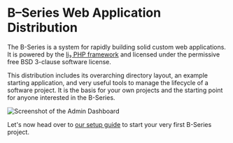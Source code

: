 # B–Series Web Application Distribution

The B-Series is a system for rapidly building solid custom web applications. It is powered by the [li₃ PHP framework](http://li3.me/) and licensed under the permissive free BSD 3-clause software license.

This distribution includes its overarching directory layout, an example starting application, and very useful tools to manage the lifecycle of a software project. It is the basis for your own projects and the starting point for anyone interested in the B-Series.

![Screenshot of the Admin Dashboard](https://atelierdisko.de/assets/v:1+d696856/app/img/b/slide/adb_1.jpg)

Let's now head over to [our setup guide](https://github.com/bseries/manual/blob/master/00_setup.md) to start your very first B-Series project.

